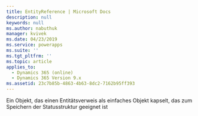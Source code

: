```yaml
---
title: EntityReference | Microsoft Docs
description: null
keywords: null
ms.author: nabuthuk
manager: kvivek
ms.date: 04/23/2019
ms.service: powerapps
ms.suite: ''
ms.tgt_pltfrm: ''
ms.topic: article
applies_to:
  - Dynamics 365 (online)
  - Dynamics 365 Version 9.x
ms.assetid: 23c7b85b-4863-4b63-8dc2-7162b95ff393
---
```

Ein Objekt, das einen Entitätsverweis als einfaches Objekt kapselt, das zum Speichern der Statusstruktur geeignet ist
